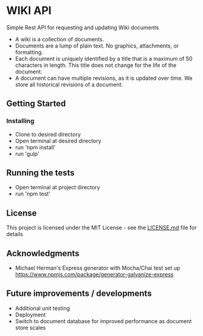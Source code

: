 # WIKI API

Simple Rest API for requesting and updating Wiki documents

* A wiki is a collection of documents.
* Documents are a lump of plain text. No graphics, attachments, or formatting.
* Each document is uniquely identified by a title that is a maximum of 50 characters in length. This title does not change for the life of the document.
* A document can have multiple revisions, as it is updated over time. We store all 
historical revisions of a document.
## Getting Started

### Installing

* Clone to desired directory
* Open terminal at desired directory
* run 'npm install'
* run 'gulp'

## Running the tests

* Open terminal at project directory
* run 'npm test'

## License

This project is licensed under the MIT License - see the [LICENSE.md](LICENSE.md) file for details

## Acknowledgments

* Michael Herman's Express generator with Mocha/Chai test set up https://www.npmjs.com/package/generator-galvanize-express

## Future improvements  / developments
* Additional unit testing
* Deployment
* Switch to document database for improved performance as document store scales
